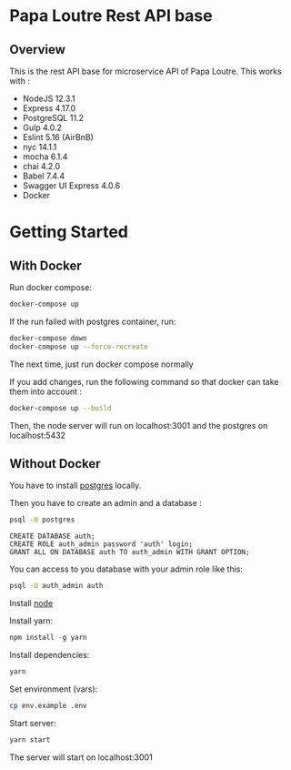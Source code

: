 # Papa Loutre Rest API base
## Overview

This is the rest API base for microservice API of Papa Loutre.
This works with :
  - NodeJS 12.3.1
  - Express 4.17.0
  - PostgreSQL 11.2
  - Gulp 4.0.2
  - Eslint 5.16 (AirBnB)
  - nyc 14.1.1
  - mocha 6.1.4
  - chai 4.2.0
  - Babel 7.4.4
  - Swagger UI Express 4.0.6
  - Docker


# Getting Started
## With Docker

Run docker compose:
```sh
docker-compose up
```

If the run failed with postgres container, run:

```sh
docker-compose down
docker-compose up --force-recreate
```

The next time, just run docker compose normally

If you add changes, run the following command so that docker can take them into account :

```sh
docker-compose up --build
```

Then, the node server will run on localhost:3001 and the postgres on localhost:5432

## Without Docker

You have to install [postgres](https://www.postgresql.org) locally.

Then you have to create an admin and a database :

```sh
psql -U postgres
```

```postgres
CREATE DATABASE auth;
CREATE ROLE auth_admin password 'auth' login;
GRANT ALL ON DATABASE auth TO auth_admin WITH GRANT OPTION;
```

You can access to you database with your admin role like this:

```bash
psql -U auth_admin auth
```

Install [node](https://nodejs.org/en/)


Install yarn:

```js
npm install -g yarn
```

Install dependencies:

```sh
yarn
```

Set environment (vars):

```sh
cp env.example .env
```

Start server:

```sh
yarn start
```

The server will start on localhost:3001
